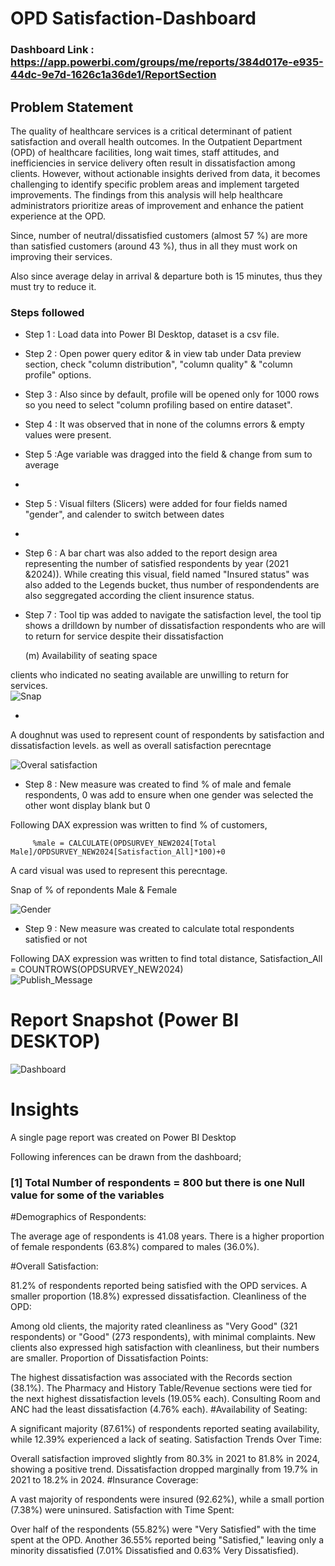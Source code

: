 
# OPD Satisfaction-Dashboard



### Dashboard Link : https://app.powerbi.com/groups/me/reports/384d017e-e935-44dc-9e7d-1626c1a36de1/ReportSection

## Problem Statement

The quality of healthcare services is a critical determinant of patient satisfaction and overall health outcomes. In the Outpatient Department (OPD) of healthcare facilities, long wait times, staff attitudes, and inefficiencies in service delivery often result in dissatisfaction among clients. However, without actionable insights derived from data, it becomes challenging to identify specific problem areas and implement targeted improvements. The findings from this analysis will help healthcare administrators prioritize areas of improvement and enhance the patient experience at the OPD.

Since, number of neutral/dissatisfied customers (almost 57 %) are more than satisfied customers (around 43 %), thus in all they must work on improving their services. 

Also since average delay in arrival & departure both is 15 minutes, thus they must try to reduce it.


### Steps followed 

- Step 1 : Load data into Power BI Desktop, dataset is a csv file.
- Step 2 : Open power query editor & in view tab under Data preview section, check "column distribution", "column quality" & "column profile" options.
- Step 3 : Also since by default, profile will be opened only for 1000 rows so you need to select "column profiling based on entire dataset".
- Step 4 : It was observed that in none of the columns errors & empty values were present.
- Step 5 :Age variable was dragged into the field & change from sum to average
- 
- Step 5 : Visual filters (Slicers) were added for four fields named "gender", and calender to switch between dates
-
           
- Step 6 : A bar chart was also added to the report design area representing the number of satisfied respondents by year (2021 &2024)). While creating this visual, field named "Insured status" was also added to the Legends bucket, thus number of respondendents   are also seggregated according the client insurence status. 
- Step 7 : Tool tip was added to navigate the satisfaction level, the tool tip shows a drilldown by number of dissatisfaction respondents who are will to return for service despite their dissatisfaction

  
  (m) Availability of seating space
  
clients who indicated no seating available are unwilling to return for services.     
![Snap](https://github.com/user-attachments/assets/60963ce5-301c-487d-b1dd-d4483f10100d)
        
-
        
A doughnut was used to represent count of respondents by satisfaction and dissatisfaction levels. as well as overall satisfaction perecntage

![Overal satisfaction](https://github.com/user-attachments/assets/0b9e5c5c-ff36-407d-86e9-6637ae809e60)
       
 - Step 8 : New measure was created to find  % of male and female respondents, 0 was add to ensure when one gender was selected the other wont display blank but 0 
 
 Following DAX expression was written to find % of customers,
 
         %male = CALCULATE(OPDSURVEY_NEW2024[Total Male]/OPDSURVEY_NEW2024[Satisfaction_All]*100)+0
 
 A card visual was used to represent this perecntage.
 
 Snap of % of repondents Male & Female
 
![Gender](https://github.com/user-attachments/assets/33125a65-c3e9-409c-b514-839adda5a97c)


 
 - Step 9 : New measure was created to calculate total respondents satisfied or not
 
 Following DAX expression was written to find total distance,
 Satisfaction_All = COUNTROWS(OPDSURVEY_NEW2024)         
![Publish_Message](https://user-images.githubusercontent.com/102996550/174094520-3a845196-97e6-4d44-8760-34a64abc3e77.jpg)


 
 # Report Snapshot (Power BI DESKTOP)

 
![Dashboard](https://github.com/user-attachments/assets/7f41c427-2cae-4b2f-a334-2f84bef78372)

# Insights

A single page report was created on Power BI Desktop

Following inferences can be drawn from the dashboard;

### [1] Total Number of respondents = 800 but there is one Null value for some of the variables

   #Demographics of Respondents:

 The average age of respondents is 41.08 years.
 There is a higher proportion of female respondents (63.8%)   compared to males (36.0%).
 
 #Overall Satisfaction:

 81.2% of respondents reported being satisfied with the OPD  services.
 A smaller proportion (18.8%) expressed dissatisfaction.
 Cleanliness of the OPD:

 Among old clients, the majority rated cleanliness as "Very Good" (321 respondents) or "Good" (273 respondents), with minimal  complaints.
  New clients also expressed high satisfaction with cleanliness, but their numbers are smaller.
 Proportion of Dissatisfaction Points:

 The highest dissatisfaction was associated with the Records section (38.1%).
 The Pharmacy and History Table/Revenue sections were tied for the next highest dissatisfaction levels (19.05% each).
 Consulting Room and ANC had the least dissatisfaction (4.76% each).
#Availability of Seating:

 A significant majority (87.61%) of respondents reported seating availability, while 12.39% experienced a lack of seating.
Satisfaction Trends Over Time:

 Overall satisfaction improved slightly from 80.3% in 2021 to 81.8% in 2024, showing a positive trend.
 Dissatisfaction dropped marginally from 19.7% in 2021 to 18.2% in 2024.
#Insurance Coverage:

 A vast majority of respondents were insured (92.62%), while a small portion (7.38%) were uninsured.
Satisfaction with Time Spent:

 Over half of the respondents (55.82%) were "Very Satisfied" with the time spent at the OPD.
Another 36.55% reported being "Satisfied," leaving only a minority dissatisfied (7.01% Dissatisfied and 0.63% Very Dissatisfied).
        
